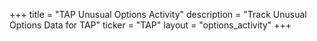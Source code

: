 +++
title = "TAP Unusual Options Activity"
description = "Track Unusual Options Data for TAP"
ticker = "TAP"
layout = "options_activity"
+++

